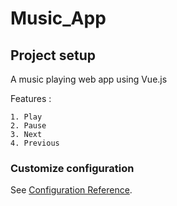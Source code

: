 # Music_App

## Project setup

A music playing web app using Vue.js

Features : 
```
1. Play
2. Pause
3. Next
4. Previous

```

### Customize configuration
See [Configuration Reference](https://cli.vuejs.org/config/).

